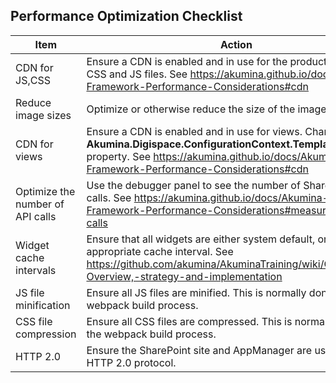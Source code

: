 ## Performance Optimization Checklist

| Item | Action |
| -- | -- |
| CDN for JS,CSS | Ensure a CDN is enabled and in use for the production site for CSS and JS files. See https://akumina.github.io/docs/Akumina-Framework-Performance-Considerations#cdn |
| Reduce image sizes | Optimize or otherwise reduce the size of the images. |
| CDN for views | Ensure a CDN is enabled and in use for views. Change the **Akumina.Digispace.ConfigurationContext.TemplatePrefixURL** property. See https://akumina.github.io/docs/Akumina-Framework-Performance-Considerations#cdn |
| Optimize the number of API calls | Use the debugger panel to see the number of SharePoint API calls. See https://akumina.github.io/docs/Akumina-Framework-Performance-Considerations#measuring-api-calls |
| Widget cache intervals | Ensure that all widgets are either system default, or use the appropriate cache interval. See https://github.com/akumina/AkuminaTraining/wiki/Caching:-Overview,-strategy-and-implementation |
| JS file minification | Ensure all JS files are minified. This is normally done via the webpack build process. |
| CSS file compression | Ensure all CSS files are compressed. This is normally done via the webpack build process. |
| HTTP 2.0 | Ensure the SharePoint site and AppManager are using the HTTP 2.0 protocol. |

